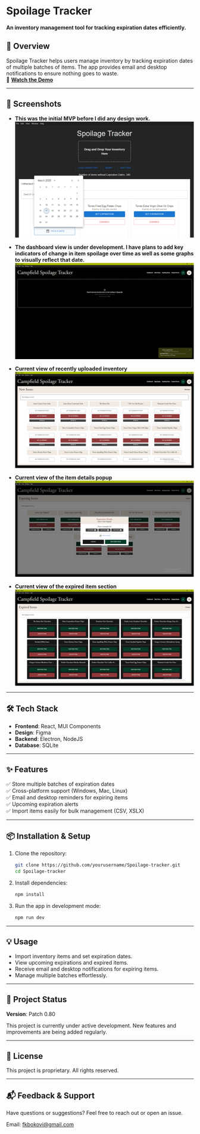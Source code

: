 # Spoilage Tracker  
**An inventory management tool for tracking expiration dates efficiently.**  
## 🚀 Overview  
Spoilage Tracker helps users manage inventory by tracking expiration dates of multiple batches of items. The app provides email and desktop notifications to ensure nothing goes to waste.  
🎥 **[Watch the Demo](https://www.loom.com/share/04b921ce0eb24b8a9a40b6bdc2b21cf5?sid=4deb3968-bd1d-4e7b-9370-8154d6a18563)**  

---
## 📸 Screenshots
- **This was the initial MVP before I did any design work.**
![MVP #1](exp-tracker/Screenshots/Spoiltracker.png)

- **The dashboard view is under development. I have plans to add key indicators of change in item spoilage over time as well as some graphs to visually reflect that date.**
![Dashboard Page](exp-tracker/Screenshots/current_dashboard.png)

- **Current view of recently uploaded inventory**
![New Items Page](exp-tracker/Screenshots/NewItemsPage.png)

- **Current view of the item details popup**
![Item Details View](exp-tracker/Screenshots/ItemDetails.png)

- **Current view of the expired item section**
![Item Details View](exp-tracker/Screenshots/expiredInventory.png)

---
## 🛠 Tech Stack  
- **Frontend**: React, MUI Components  
- **Design**: Figma  
- **Backend**: Electron, NodeJS
- **Database**: SQLite  
---
## ✨ Features  
✅ Store multiple batches of expiration dates  
✅ Cross-platform support (Windows, Mac, Linux)  
✅ Email and desktop reminders for expiring items  
✅ Upcoming expiration alerts  
✅ Import items easily for bulk management (CSV, XSLX)

---
## 📦 Installation & Setup  
1. Clone the repository:  
   ```sh
   git clone https://github.com/yourusername/Spoilage-tracker.git
   cd Spoilage-tracker
   ```  
2. Install dependencies:  
   ```sh
   npm install
   ```  
3. Run the app in development mode:  
   ```sh
   npm run dev
   ```  
---
## 💡 Usage  
- Import inventory items and set expiration dates.  
- View upcoming expirations and expired items.  
- Receive email and desktop notifications for expiring items.  
- Manage multiple batches effortlessly.  
---
## 🔄 Project Status
**Version**: Patch 0.80

This project is currently under active development. New features and improvements are being added regularly.

---
## 📜 License  
This project is proprietary. All rights reserved.  

---
## 📬 Feedback & Support  
Have questions or suggestions? Feel free to reach out or open an issue.

Email: fkbokovi@gmail.com
